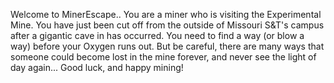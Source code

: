 Welcome to MinerEscape.. You are a miner who is visiting the Experimental Mine. You have just been cut off from the outside of Missouri S&T's campus after a gigantic cave 
in has occurred. You need to find a way (or blow a way) before your Oxygen runs out. But be careful, there are many ways that someone could become lost in the mine forever,
and never see the light of day again... Good luck, and happy mining!
